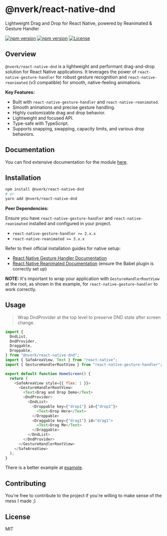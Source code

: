 # @nverk/react-native-dnd

Lightweight Drag and Drop for React Native, powered by Reanimated & Gesture Handler

<!-- Placeholder for badges -->
<!-- ![NPM Version](...) -->
<!-- ![License](...) -->
<!-- ![Build Status](...) -->

[![npm version](https://img.shields.io/npm/v/@nverk/react-native-dnd)](https://www.npmjs.com/package/@nverk/react-native-dnd)
[![npm version](https://img.shields.io/npm/dm/@nverk/react-native-dnd)](https://www.npmjs.com/package/@nverk/react-native-dnd)
[![License](https://img.shields.io/npm/l/@nverk/react-native-dnd)](https://www.npmjs.com/package/@nverk/react-native-dnd)


## Overview

`@nverk/react-native-dnd` is a lightweight and performant drag-and-drop solution for React Native applications. It leverages the power of `react-native-gesture-handler` for robust gesture recognition and `react-native-reanimated` (v3 compatible) for smooth, native-feeling animations.

**Key Features:**

- Built with `react-native-gesture-handler` and `react-native-reanimated`.
- Smooth animations and precise gesture handling.
- Highly customizable drag and drop behavior.
- Lightweight and focused API.
- Type-safe with TypeScript.
- Supports snapping, swapping, capacity limits, and various drop behaviors.

## Documentation

You can find extensive documentation for the module [here](https://react-native-dnd.nverk.me).

## Installation

```bash
npm install @nverk/react-native-dnd
# or
yarn add @nverk/react-native-dnd
```

**Peer Dependencies:**

Ensure you have `react-native-gesture-handler` and `react-native-reanimated` installed and configured in your project.

- `react-native-gesture-handler >= 2.x.x`
- `react-native-reanimated >= 3.x.x`

Refer to their official installation guides for native setup:

- [React Native Gesture Handler Documentation](https://docs.swmansion.com/react-native-gesture-handler/docs/installation)
- [React Native Reanimated Documentation](https://docs.swmansion.com/react-native-reanimated/docs/installation) (ensure the Babel plugin is correctly set up)

**NOTE:** It's important to wrap your application with `GestureHandlerRootView` at the root, as shown in the example, for `react-native-gesture-handler` to work correctly.

## Usage

> Wrap DndProvider at the top level to preserve DND state after screen change.

```javascript
import {
  DndList,
  DndProvider,
  Draggable,
  Droppable,
} from "@nverk/react-native-dnd";
import { SafeAreaView, Text } from "react-native";
import { GestureHandlerRootView } from "react-native-gesture-handler";

export default function HomeScreen() {
  return (
    <SafeAreaView style={{ flex: 1 }}>
      <GestureHandlerRootView>
        <Text>Drag and Drop Demo</Text>
        <DndProvider>
          <DndList>
            <Droppable key={"drop1"} id={"drop1"}>
              <Text>Drop Here</Text>
            </Droppable>
            <Draggable key={"drag1"} id="drag1">
              <Text>Drag Me</Text>
            </Draggable>
          </DndList>
        </DndProvider>
      </GestureHandlerRootView>
    </SafeAreaView>
  );
}
```

There is a better example at [example](example).

## Contributing

You're free to contribute to the project if you're willing to make sense of the mess I made ;)

## License

MIT

